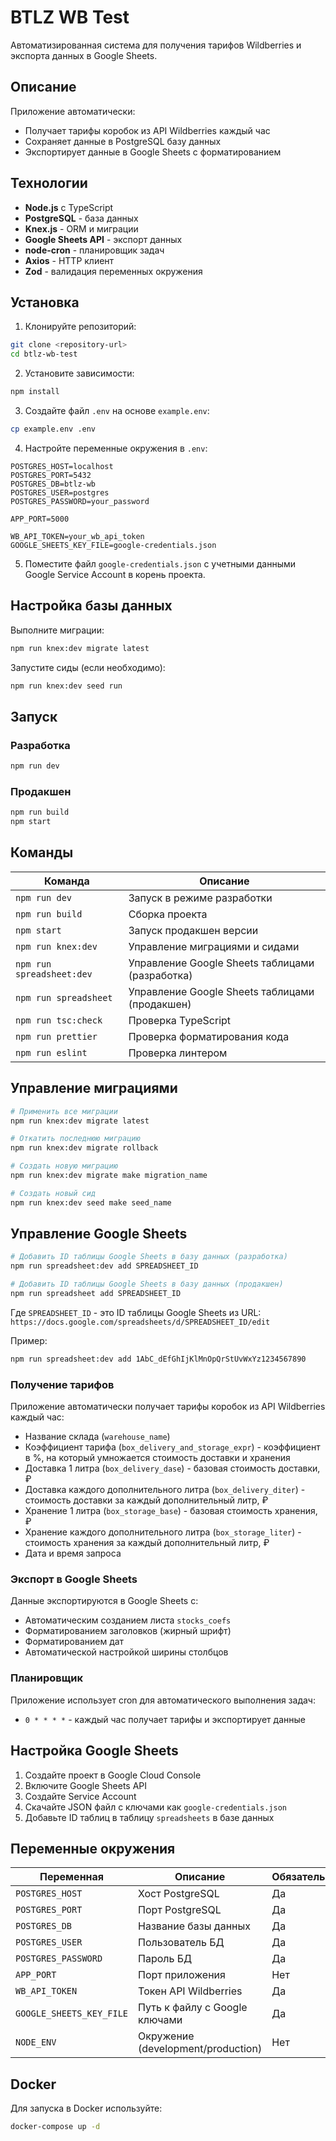 # BTLZ WB Test

Автоматизированная система для получения тарифов Wildberries и экспорта данных в Google Sheets.

## Описание

Приложение автоматически:
- Получает тарифы коробок из API Wildberries каждый час
- Сохраняет данные в PostgreSQL базу данных
- Экспортирует данные в Google Sheets с форматированием

## Технологии

- **Node.js** с TypeScript
- **PostgreSQL** - база данных
- **Knex.js** - ORM и миграции
- **Google Sheets API** - экспорт данных
- **node-cron** - планировщик задач
- **Axios** - HTTP клиент
- **Zod** - валидация переменных окружения

## Установка

1. Клонируйте репозиторий:
```bash
git clone <repository-url>
cd btlz-wb-test
```

2. Установите зависимости:
```bash
npm install
```

3. Создайте файл `.env` на основе `example.env`:
```bash
cp example.env .env
```

4. Настройте переменные окружения в `.env`:
```env
POSTGRES_HOST=localhost
POSTGRES_PORT=5432
POSTGRES_DB=btlz-wb
POSTGRES_USER=postgres
POSTGRES_PASSWORD=your_password

APP_PORT=5000

WB_API_TOKEN=your_wb_api_token
GOOGLE_SHEETS_KEY_FILE=google-credentials.json
```

5. Поместите файл `google-credentials.json` с учетными данными Google Service Account в корень проекта.

## Настройка базы данных

Выполните миграции:
```bash
npm run knex:dev migrate latest
```

Запустите сиды (если необходимо):
```bash
npm run knex:dev seed run
```

## Запуск

### Разработка
```bash
npm run dev
```

### Продакшен
```bash
npm run build
npm start
```

## Команды

| Команда | Описание |
|---------|----------|
| `npm run dev` | Запуск в режиме разработки |
| `npm run build` | Сборка проекта |
| `npm start` | Запуск продакшен версии |
| `npm run knex:dev` | Управление миграциями и сидами |
| `npm run spreadsheet:dev` | Управление Google Sheets таблицами (разработка) |
| `npm run spreadsheet` | Управление Google Sheets таблицами (продакшен) |
| `npm run tsc:check` | Проверка TypeScript |
| `npm run prettier` | Проверка форматирования кода |
| `npm run eslint` | Проверка линтером |

## Управление миграциями

```bash
# Применить все миграции
npm run knex:dev migrate latest

# Откатить последнюю миграцию
npm run knex:dev migrate rollback

# Создать новую миграцию
npm run knex:dev migrate make migration_name

# Создать новый сид
npm run knex:dev seed make seed_name
```

## Управление Google Sheets

```bash
# Добавить ID таблицы Google Sheets в базу данных (разработка)
npm run spreadsheet:dev add SPREADSHEET_ID

# Добавить ID таблицы Google Sheets в базу данных (продакшен)
npm run spreadsheet add SPREADSHEET_ID
```

Где `SPREADSHEET_ID` - это ID таблицы Google Sheets из URL:
`https://docs.google.com/spreadsheets/d/SPREADSHEET_ID/edit`

Пример:
```bash
npm run spreadsheet:dev add 1AbC_dEfGhIjKlMnOpQrStUvWxYz1234567890
```

### Получение тарифов
Приложение автоматически получает тарифы коробок из API Wildberries каждый час:
- Название склада (`warehouse_name`)
- Коэффициент тарифа (`box_delivery_and_storage_expr`) - коэффициент в %, на который умножается стоимость доставки и хранения
- Доставка 1 литра (`box_delivery_dase`) - базовая стоимость доставки, ₽
- Доставка каждого дополнительного литра (`box_delivery_diter`) - стоимость доставки за каждый дополнительный литр, ₽
- Хранение 1 литра (`box_storage_base`) - базовая стоимость хранения, ₽
- Хранение каждого дополнительного литра (`box_storage_liter`) - стоимость хранения за каждый дополнительный литр, ₽
- Дата и время запроса

### Экспорт в Google Sheets
Данные экспортируются в Google Sheets с:
- Автоматическим созданием листа `stocks_coefs`
- Форматированием заголовков (жирный шрифт)
- Форматированием дат
- Автоматической настройкой ширины столбцов

### Планировщик
Приложение использует cron для автоматического выполнения задач:
- `0 * * * *` - каждый час получает тарифы и экспортирует данные

## Настройка Google Sheets

1. Создайте проект в Google Cloud Console
2. Включите Google Sheets API
3. Создайте Service Account
4. Скачайте JSON файл с ключами как `google-credentials.json`
5. Добавьте ID таблиц в таблицу `spreadsheets` в базе данных

## Переменные окружения

| Переменная               | Описание                           | Обязательная |
|--------------------------|------------------------------------|--------------|
| `POSTGRES_HOST`          | Хост PostgreSQL                    | Да           |
| `POSTGRES_PORT`          | Порт PostgreSQL                    | Да           |
| `POSTGRES_DB`            | Название базы данных               | Да           |
| `POSTGRES_USER`          | Пользователь БД                    | Да           |
| `POSTGRES_PASSWORD`      | Пароль БД                          | Да           |
| `APP_PORT`               | Порт приложения                    | Нет          |
| `WB_API_TOKEN`           | Токен API Wildberries              | Да           |
| `GOOGLE_SHEETS_KEY_FILE` | Путь к файлу с Google ключами      | Да           |
| `NODE_ENV`               | Окружение (development/production) | Нет          |

## Docker

Для запуска в Docker используйте:
```bash
docker-compose up -d
```
